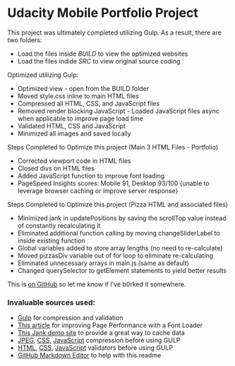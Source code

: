 # Udacity Mobile Portfolio Project

This project was ultimately completed utilizing Gulp. As a result, there are two folders:

 * Load the files inside _BUILD_ to view the optimized websites
 * Load the files indide _SRC_ to view original source coding

Optimized utilizing Gulp:

 * Optimized view - open from the BUILD folder
 * Moved style.css inline to main HTML files
 * Compressed all HTML, CSS, and JavaScript files
 * Removed render blocking JavaScript - Loaded JavaScript files async when applicable to improve page load time
 * Validated HTML, CSS and JavaScript
 * Minimized all images and saved locally

Steps Completed to Optimize this project (Main 3 HTML Files - Portfolio)

 * Corrected viewport code in HTML files
 * Closed divs on HTML files
 * Added JavaScript function to improve font loading
 * PageSpeed Insights scores: Mobile 91, Desktop 93/100 {unable to leverage browser caching or improve server response}

Steps Completed to Optimize this project (Pizza HTML and associated files)

 * Minimized jank in updatePositions by saving the scrollTop value instead of constantly recalculating it
 * Eliminated additional function calling by moving changeSliderLabel to inside existing function
 * Global variables added to store array lengths (no need to re-calculate)
 * Moved pizzasDiv variable out of for loop to eliminate re-calculating
 * Eliminated unnecessary arrays in main.js (same as default)
 * Changed querySelector to getElement statements to yield better results

This is [on GitHub](https://github.com/jbt/markdown-editor) so let me know if I've b0rked it somewhere.

### Invaluable sources used:

 * [Gulp](http://gulpjs.com/) for compression and validation
 * [This article](http://www.sitepoint.com/improve-page-performance-font-loader/) for improving Page Performance with a Font Loader
 * [This Jank demo site](https://www.igvita.com/slides/2012/devtools-tips-and-tricks/jank-demo.html) to provide a great way to cache data
 * [JPEG](http://jpeg-optimizer.com/), [CSS](http://cssminifier.com/), [JavaScript](http://jscompress.com/) compression before using GULP
 * [HTML](http://validator.w3.org/check), [CSS](http://jigsaw.w3.org/css-validator/), [JavaScript](http://www.jslint.com/) validators before using GULP
 * [GitHub Markdown Editor](http://jbt.github.io/markdown-editor/) to help with this readme